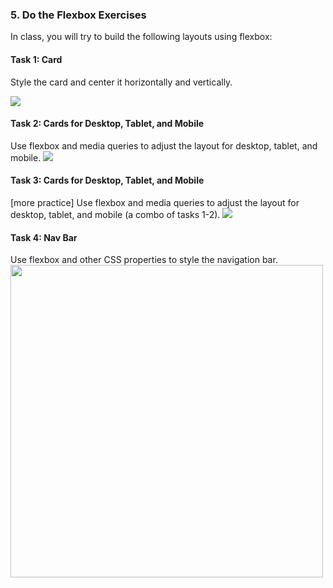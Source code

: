 ### 5. Do the Flexbox Exercises
In class, you will try to build the following layouts using flexbox:

#### Task 1: Card
Style the card and center it horizontally and vertically.
<div class="flex-container">
    <img src="/spring2025/assets/images/lectures/lecture07/ss1.png" />
</div>

#### Task 2: Cards for Desktop, Tablet, and Mobile
Use flexbox and media queries to adjust the layout for desktop, tablet, and mobile.
<img src="/spring2025/assets/images/lectures/lecture07/ss2.png" />

#### Task 3: Cards for Desktop, Tablet, and Mobile
[more practice] Use flexbox and media queries to adjust the layout for desktop, tablet, and mobile (a combo of tasks 1-2).
<img src="/spring2025/assets/images/lectures/lecture07/ss3.png" />

#### Task 4: Nav Bar
Use flexbox and other CSS properties to style the navigation bar.
<img style="width: 500px;" src="/spring2025/assets/images/lectures/lecture07/ss4.png" />
